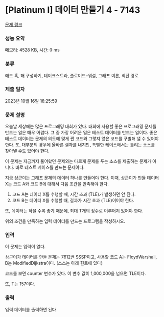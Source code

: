 # [Platinum I] 데이터 만들기 4 - 7143 

[문제 링크](https://www.acmicpc.net/problem/7143) 

### 성능 요약

메모리: 4528 KB, 시간: 0 ms

### 분류

애드 혹, 해 구성하기, 데이크스트라, 플로이드–워셜, 그래프 이론, 최단 경로

### 제출 일자

2023년 10월 16일 16:25:59

### 문제 설명

<p>오늘날 세상에는 많은 프로그래밍 대회가 있다. 대회에 사용할 좋은 프로그래밍 문제를 만드는 일은 매우 어렵다. 그 중 가장 어려운 일은 테스트 데이터를 만드는 일이다. 좋은 테스트 데이터는 문제의 의도에 맞게 짠 코드와 그렇지 않은 코드를 구별해 낼 수 있어야 한다. 또, 대부분의 경우에 올바른 결과를 내지만, 특별한 케이스에서는 틀리는 소스를 찾아낼 수도 있어야 한다.</p>

<p>이 문제는 지금까지 풀어왔던 문제와는 다르게 문제를 푸는 소스를 제출하는 문제가 아니다. 바로 테스트 케이스를 만드는 문제이다.</p>

<p>지금 상근이는 그래프 문제의 데이터 하나를 만들어야 한다. 이때, 상근이가 만들 데이터 X는 코드 A와 코드 B에 대해서 다음 조건을 만족해야 한다.</p>

<ol>
	<li>코드 A는 데이터 X를 수행할 때, 시간 초과 (TLE)가 발생하면 안 된다.</li>
	<li>코드 B는 데이터 X를 수행할 때, 결과가 시간 초과 (TLE)이어야 한다.</li>
</ol>

<p>또, 데이터는 작을 수록 좋기 때문에, 최대 T개의 정수로 이루어져 있어야 한다.</p>

<p>위의 조건을 만족하는 입력 데이터를 만드는 프로그램을 작성하시오.</p>

### 입력 

 <p>이 문제는 입력이 없다.</p>

<p>상근이가 데이터를 만들 문제는 <a href="/problem/7612">7612번 SSSP</a>이고, 사용할 코드 A는 FloydWarshall, B는 ModifiedDijkstra이다. (소스는 아래 힌트에 있다)</p>

<p>코드를 보면 counter 변수가 있다. 이 변수 값이 1,000,000을 넘으면 TLE이다.</p>

<p>또, T는 157이다.</p>

### 출력 

 <p>입력 데이터를 출력하면 된다</p>

